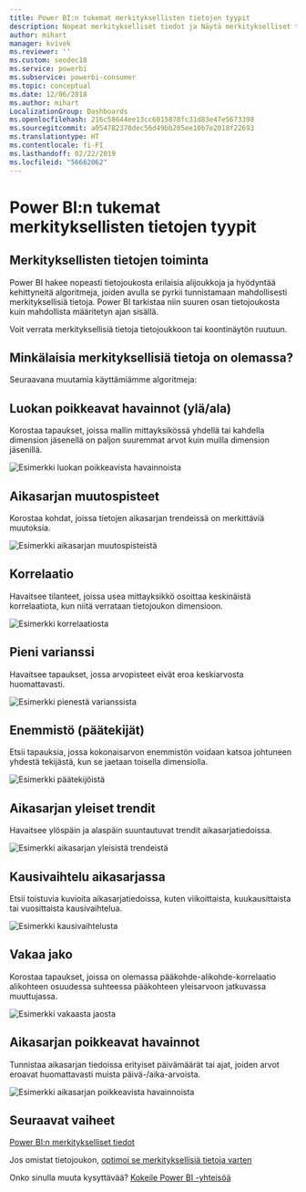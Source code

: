 ```yaml
---
title: Power BI:n tukemat merkityksellisten tietojen tyypit
description: Nopeat merkitykselliset tiedot ja Näytä merkitykselliset tiedot Power BI:llä.
author: mihart
manager: kvivek
ms.reviewer: ''
ms.custom: seodec18
ms.service: powerbi
ms.subservice: powerbi-consumer
ms.topic: conceptual
ms.date: 12/06/2018
ms.author: mihart
LocalizationGroup: Dashboards
ms.openlocfilehash: 216c58644ee13cc6015878fc31d83e47e5673398
ms.sourcegitcommit: a054782370dec56d49bb205ee10b7e2018f22693
ms.translationtype: HT
ms.contentlocale: fi-FI
ms.lasthandoff: 02/22/2019
ms.locfileid: "56662062"
---
```

# <a name="types-of-insights-supported-by-power-bi"></a>Power BI:n tukemat merkityksellisten tietojen tyypit
## <a name="how-does-insights-work"></a>Merkityksellisten tietojen toiminta
Power BI hakee nopeasti tietojoukosta erilaisia alijoukkoja ja hyödyntää kehittyneitä algoritmeja, joiden avulla se pyrkii tunnistamaan mahdollisesti merkityksellisiä tietoja. Power BI tarkistaa niin suuren osan tietojoukosta kuin mahdollista määritetyn ajan sisällä.

Voit verrata merkityksellisiä tietoja tietojoukkoon tai koontinäytön ruutuun.   

## <a name="what-types-of-insights-can-we-find"></a>Minkälaisia merkityksellisiä tietoja on olemassa?
Seuraavana muutamia käyttämiämme algoritmeja:

## <a name="category-outliers-topbottom"></a>Luokan poikkeavat havainnot (ylä/ala)
Korostaa tapaukset, joissa mallin mittayksikössä yhdellä tai kahdella dimension jäsenellä on paljon suuremmat arvot kuin muilla dimension jäsenillä.  

![Esimerkki luokan poikkeavista havainnoista](./media/end-user-insight-types/pbi_auto_insight_types_category_outliers.png)

## <a name="change-points-in-a-time-series"></a>Aikasarjan muutospisteet
Korostaa kohdat, joissa tietojen aikasarjan trendeissä on merkittäviä muutoksia.

![Esimerkki aikasarjan muutospisteistä](./media/end-user-insight-types/pbi_auto_insight_types_changepoint.png)

## <a name="correlation"></a>Korrelaatio
Havaitsee tilanteet, joissa usea mittayksikkö osoittaa keskinäistä korrelaatiota, kun niitä verrataan tietojoukon dimensioon.

![Esimerkki korrelaatiosta](./media/end-user-insight-types/pbi_auto_insight_types_correlation.png)

## <a name="low-variance"></a>Pieni varianssi
Havaitsee tapaukset, jossa arvopisteet eivät eroa keskiarvosta huomattavasti.

![Esimerkki pienestä varianssista](./media/end-user-insight-types/power-bi-low-variance.png)

## <a name="majority-major-factors"></a>Enemmistö (päätekijät)
Etsii tapauksia, jossa kokonaisarvon enemmistön voidaan katsoa johtuneen yhdestä tekijästä, kun se jaetaan toisella dimensiolla.  

![Esimerkki päätekijöistä](./media/end-user-insight-types/pbi_auto_insight_types_majority.png)

## <a name="overall-trends-in-time-series"></a>Aikasarjan yleiset trendit
Havaitsee ylöspäin ja alaspäin suuntautuvat trendit aikasarjatiedoissa.

![Esimerkki aikasarjan yleisistä trendeistä](./media/end-user-insight-types/pbi_auto_insight_types_trend.png)

## <a name="seasonality-in-time-series"></a>Kausivaihtelu aikasarjassa
Etsii toistuvia kuvioita aikasarjatiedoissa, kuten viikoittaista, kuukausittaista tai vuosittaista kausivaihtelua.

![Esimerkki kausivaihtelusta](./media/end-user-insight-types/pbi_auto_insight_types_seasonality_new.png)

## <a name="steady-share"></a>Vakaa jako
Korostaa tapaukset, joissa on olemassa pääkohde-alikohde-korrelaatio alikohteen osuudessa suhteessa pääkohteen yleisarvoon jatkuvassa muuttujassa.

![Esimerkki vakaasta jaosta](./media/end-user-insight-types/pbi_auto_insight_types_steadyshare.png)

## <a name="time-series-outliers"></a>Aikasarjan poikkeavat havainnot
Tunnistaa aikasarjan tiedoissa erityiset päivämäärät tai ajat, joiden arvot eroavat huomattavasti muista päivä-/aika-arvoista.

![Esimerkki aikasarjan poikkeavista havainnoista](./media/end-user-insight-types/pbi_auto_insight_types_time_series_outliers.png)

## <a name="next-steps"></a>Seuraavat vaiheet
[Power BI:n merkitykselliset tiedot](end-user-insights.md)

Jos omistat tietojoukon, [optimoi se merkityksellisiä tietoja varten](../service-insights-optimize.md)

Onko sinulla muuta kysyttävää? [Kokeile Power BI -yhteisöä](http://community.powerbi.com/)

